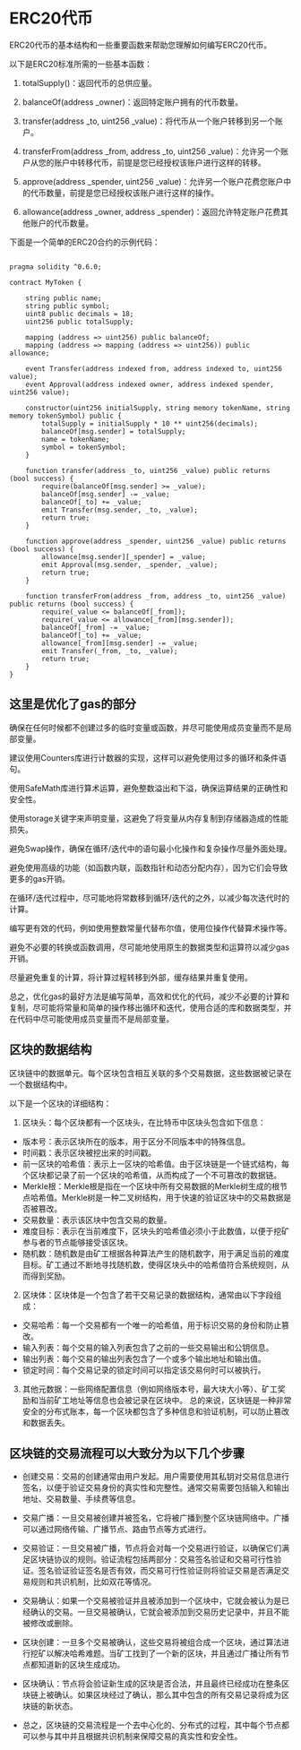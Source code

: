 # ERC20代币

ERC20代币的基本结构和一些重要函数来帮助您理解如何编写ERC20代币。

以下是ERC20标准所需的一些基本函数：

1. totalSupply()：返回代币的总供应量。

2. balanceOf(address _owner)：返回特定账户拥有的代币数量。

3. transfer(address _to, uint256 _value)：将代币从一个账户转移到另一个账户。

4. transferFrom(address _from, address _to, uint256 _value)：允许另一个账户从您的账户中转移代币，前提是您已经授权该账户进行这样的转移。

5. approve(address _spender, uint256 _value)：允许另一个账户花费您账户中的代币数量，前提是您已经授权该账户进行这样的操作。

6. allowance(address _owner, address _spender)：返回允许特定账户花费其他账户的代币数量。

下面是一个简单的ERC20合约的示例代码：

```

pragma solidity ^0.6.0;

contract MyToken {

    string public name;
    string public symbol;
    uint8 public decimals = 18;
    uint256 public totalSupply;

    mapping (address => uint256) public balanceOf;
    mapping (address => mapping (address => uint256)) public allowance;

    event Transfer(address indexed from, address indexed to, uint256 value);
    event Approval(address indexed owner, address indexed spender, uint256 value);

    constructor(uint256 initialSupply, string memory tokenName, string memory tokenSymbol) public {
        totalSupply = initialSupply * 10 ** uint256(decimals);
        balanceOf[msg.sender] = totalSupply;
        name = tokenName;
        symbol = tokenSymbol;
    }

    function transfer(address _to, uint256 _value) public returns (bool success) {
        require(balanceOf[msg.sender] >= _value);
        balanceOf[msg.sender] -= _value;
        balanceOf[_to] += _value;
        emit Transfer(msg.sender, _to, _value);
        return true;
    }

    function approve(address _spender, uint256 _value) public returns (bool success) {
        allowance[msg.sender][_spender] = _value;
        emit Approval(msg.sender, _spender, _value);
        return true;
    }

    function transferFrom(address _from, address _to, uint256 _value) public returns (bool success) {
        require(_value <= balanceOf[_from]);
        require(_value <= allowance[_from][msg.sender]);
        balanceOf[_from] -= _value;
        balanceOf[_to] += _value;
        allowance[_from][msg.sender] -= _value;
        emit Transfer(_from, _to, _value);
        return true;
    }
}

```

## 这里是优化了gas的部分

确保在任何时候都不创建过多的临时变量或函数，并尽可能使用成员变量而不是局部变量。

建议使用Counters库进行计数器的实现，这样可以避免使用过多的循环和条件语句。

使用SafeMath库进行算术运算，避免整数溢出和下溢，确保运算结果的正确性和安全性。

使用storage关键字来声明变量，这避免了将变量从内存复制到存储器造成的性能损失。

避免Swap操作，确保在循环/迭代中的语句最小化操作和复杂操作尽量外面处理。

避免使用高级的功能（如函数内联，函数指针和动态分配内存），因为它们会导致更多的gas开销。

在循环/迭代过程中，尽可能地将常数移到循环/迭代的之外，以减少每次迭代时的计算。

编写更有效的代码，例如使用整数常量代替布尔值，使用位操作代替算术操作等。

避免不必要的转换或函数调用，尽可能地使用原生的数据类型和运算符以减少gas开销。

尽量避免重复的计算，将计算过程转移到外部，缓存结果并重复使用。

总之，优化gas的最好方法是编写简单，高效和优化的代码，减少不必要的计算和复制，尽可能将常量和简单的操作移出循环和迭代，使用合适的库和数据类型，并在代码中尽可能使用成员变量而不是局部变量。


## 区块的数据结构

区块链中的数据单元。每个区块包含相互关联的多个交易数据，这些数据被记录在一个数据结构中。

以下是一个区块的详细结构：

1. 区块头：每个区块都有一个区块头，在比特币中区块头包含如下信息：
- 版本号：表示区块所在的版本，用于区分不同版本中的特殊信息。
- 时间戳：表示区块被挖出来的时间戳。
- 前一区块的哈希值：表示上一区块的哈希值。由于区块链是一个链式结构，每个区块都记录了前一个区块的哈希值，从而构成了一个不可篡改的数据链。
- Merkle根：Merkle根是指在一个区块中所有交易数据的Merkle树生成的根节点哈希值。Merkle树是一种二叉树结构，用于快速的验证区块中的交易数据是否被篡改。
- 交易数量：表示该区块中包含交易的数量。
- 难度目标：表示在当前难度下，区块头的哈希值必须小于此数值，以便于挖矿参与者的节点能够接受该区块。
- 随机数：随机数是由矿工根据各种算法产生的随机数字，用于满足当前的难度目标。矿工通过不断地寻找随机数，使得区块头中的哈希值符合系统规则，从而得到奖励。
2. 区块体：区块体是一个包含了若干交易记录的数据结构，通常由以下字段组成：
- 交易哈希：每一个交易都有一个唯一的哈希值，用于标识交易的身份和防止篡改。
- 输入列表：每个交易的输入列表包含了之前的一些交易输出和公钥信息。
- 输出列表：每个交易的输出列表包含了一个或多个输出地址和输出值。
- 锁定时间：每个交易记录的锁定时间可以指定该交易何时可以被执行。
3. 其他元数据：一些网络配置信息（例如网络版本号，最大块大小等）、矿工奖励和当前矿工地址等信息也会被记录在区块中。
总的来说，区块链是一种非常安全的分布式账本，每一个区块都包含了多种信息和验证机制，可以防止篡改和数据丢失。

## 区块链的交易流程可以大致分为以下几个步骤

* 创建交易：交易的创建通常由用户发起。用户需要使用其私钥对交易信息进行签名，以便于验证交易身份的真实性和完整性。通常交易需要包括输入和输出地址、交易数量、手续费等信息。

* 交易广播：一旦交易被创建并被签名，它将被广播到整个区块链网络中。广播可以通过网络传输、广播节点、路由节点等方式进行。

* 交易验证：一旦交易被广播，节点将会对每一个交易进行验证，以确保它们满足区块链协议的规则。验证流程包括两部分：交易签名验证和交易可行性验证。签名验证验证签名是否有效，而交易可行性验证则将验证交易是否满足交易规则和共识机制，比如双花等情况。

* 交易确认：如果一个交易被验证并且被添加到一个区块中，它就会被认为是已经确认的交易。一旦交易被确认，它就会被添加到交易历史记录中，并且不能被修改或删除。

* 区块创建：一旦多个交易被确认，这些交易将被组合成一个区块，通过算法进行挖矿以解决哈希难题。当矿工找到了一个新的区块，并且通过广播让所有节点都知道新的区块生成成功。

* 区块确认：节点将会验证新生成的区块是否合法，并且最终已经成功在整条区块链上被确认。如果区块经过了确认，那么其中包含的所有交易记录将成为区块链的新状态。

* 总之，区块链的交易流程是一个去中心化的、分布式的过程，其中每个节点都可以参与其中并且根据共识机制来保障交易的真实性和安全性。